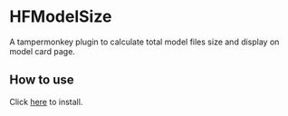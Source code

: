 # HFModelSize
A tampermonkey plugin to calculate total model files size and display on model card page.

## How to use
Click [here](https://github.com/JiangPQ/HFModelSize/raw/main/hf_model_size.user.js) to install.
